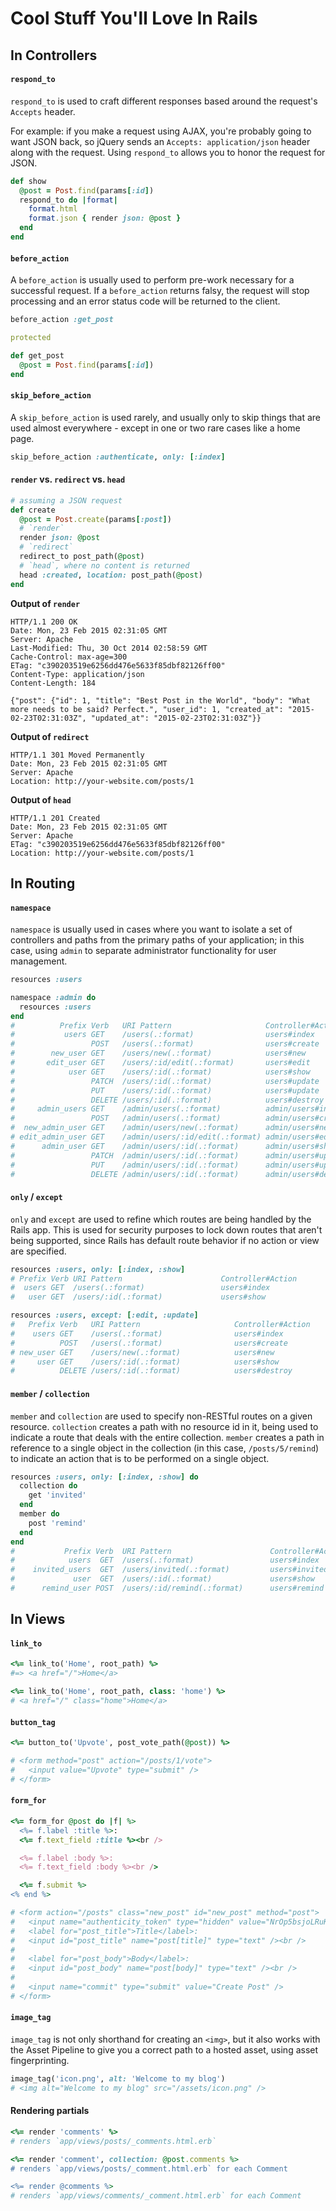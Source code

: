 # Cool Stuff You'll Love In Rails

## In Controllers

#### `respond_to`

`respond_to` is used to craft different responses based around the request's `Accepts` header.

For example: if you make a request using AJAX, you're probably going to want JSON back, so jQuery sends an `Accepts: application/json` header along with the request. Using `respond_to` allows you to honor the request for JSON.

```ruby
def show
  @post = Post.find(params[:id])
  respond_to do |format|
    format.html
    format.json { render json: @post }
  end
end
```

#### `before_action`

A `before_action` is usually used to perform pre-work necessary for a successful request. If a `before_action` returns falsy, the request will stop processing and an error status code will be returned to the client.

```ruby
before_action :get_post

protected

def get_post
  @post = Post.find(params[:id])
end
```

#### `skip_before_action`

A `skip_before_action` is used rarely, and usually only to skip things that are used almost everywhere - except in one or two rare cases like a home page.

```ruby
skip_before_action :authenticate, only: [:index]
```

#### `render` vs. `redirect` vs. `head`

```ruby
# assuming a JSON request
def create
  @post = Post.create(params[:post])
  # `render`
  render json: @post
  # `redirect`
  redirect_to post_path(@post)
  # `head`, where no content is returned
  head :created, location: post_path(@post)
end
```

**Output of `render`**

```
HTTP/1.1 200 OK
Date: Mon, 23 Feb 2015 02:31:05 GMT
Server: Apache
Last-Modified: Thu, 30 Oct 2014 02:58:59 GMT
Cache-Control: max-age=300
ETag: "c390203519e6256dd476e5633f85dbf82126ff00"
Content-Type: application/json
Content-Length: 184

{"post": {"id": 1, "title": "Best Post in the World", "body": "What more needs to be said? Perfect.", "user_id": 1, "created_at": "2015-02-23T02:31:03Z", "updated_at": "2015-02-23T02:31:03Z"}}
```

**Output of `redirect`**

```
HTTP/1.1 301 Moved Permanently
Date: Mon, 23 Feb 2015 02:31:05 GMT
Server: Apache
Location: http://your-website.com/posts/1
```

**Output of `head`**

```
HTTP/1.1 201 Created
Date: Mon, 23 Feb 2015 02:31:05 GMT
Server: Apache
ETag: "c390203519e6256dd476e5633f85dbf82126ff00"
Location: http://your-website.com/posts/1
```

## In Routing

#### `namespace`

`namespace` is usually used in cases where you want to isolate a set of controllers and paths from the primary paths of your application; in this case, using `admin` to separate administrator functionality for user management.

```ruby
resources :users

namespace :admin do
  resources :users
end
#          Prefix Verb   URI Pattern                     Controller#Action
#           users GET    /users(.:format)                users#index
#                 POST   /users(.:format)                users#create
#        new_user GET    /users/new(.:format)            users#new
#       edit_user GET    /users/:id/edit(.:format)       users#edit
#            user GET    /users/:id(.:format)            users#show
#                 PATCH  /users/:id(.:format)            users#update
#                 PUT    /users/:id(.:format)            users#update
#                 DELETE /users/:id(.:format)            users#destroy
#     admin_users GET    /admin/users(.:format)          admin/users#index
#                 POST   /admin/users(.:format)          admin/users#create
#  new_admin_user GET    /admin/users/new(.:format)      admin/users#new
# edit_admin_user GET    /admin/users/:id/edit(.:format) admin/users#edit
#      admin_user GET    /admin/users/:id(.:format)      admin/users#show
#                 PATCH  /admin/users/:id(.:format)      admin/users#update
#                 PUT    /admin/users/:id(.:format)      admin/users#update
#                 DELETE /admin/users/:id(.:format)      admin/users#destroy
```

#### `only` / `except`

`only` and `except` are used to refine which routes are being handled by the Rails app. This is used for security purposes to lock down routes that aren't being supported, since Rails has default route behavior if no action or view are specified.

```ruby
resources :users, only: [:index, :show]
# Prefix Verb URI Pattern                      Controller#Action
#  users GET  /users(.:format)                 users#index
#   user GET  /users/:id(.:format)             users#show

resources :users, except: [:edit, :update]
#   Prefix Verb   URI Pattern                     Controller#Action
#    users GET    /users(.:format)                users#index
#          POST   /users(.:format)                users#create
# new_user GET    /users/new(.:format)            users#new
#     user GET    /users/:id(.:format)            users#show
#          DELETE /users/:id(.:format)            users#destroy
```

#### `member` / `collection`

`member` and `collection` are used to specify non-RESTful routes on a given resource. `collection` creates a path with no resource id in it, being used to indicate a route that deals with the entire collection. `member` creates a path in reference to a single object in the collection (in this case, `/posts/5/remind`) to indicate an action that is to be performed on a single object.

```ruby
resources :users, only: [:index, :show] do
  collection do
    get 'invited'
  end
  member do
    post 'remind'
  end
end
#           Prefix Verb  URI Pattern                      Controller#Action
#            users  GET  /users(.:format)                 users#index
#    invited_users  GET  /users/invited(.:format)         users#invited
#             user  GET  /users/:id(.:format)             users#show
#      remind_user POST  /users/:id/remind(.:format)      users#remind
```


## In Views

#### `link_to`

```ruby
<%= link_to('Home', root_path) %>
#=> <a href="/">Home</a>

<%= link_to('Home', root_path, class: 'home') %>
# <a href="/" class="home">Home</a>
```

#### `button_tag`

```ruby
<%= button_to('Upvote', post_vote_path(@post)) %>

# <form method="post" action="/posts/1/vote">
#   <input value="Upvote" type="submit" />
# </form>
```

#### `form_for`

```ruby
<%= form_for @post do |f| %>
  <%= f.label :title %>:
  <%= f.text_field :title %><br />

  <%= f.label :body %>:
  <%= f.text_field :body %><br />

  <%= f.submit %>
<% end %>

# <form action="/posts" class="new_post" id="new_post" method="post">
#   <input name="authenticity_token" type="hidden" value="NrOp5bsjoLRuK8IW5+dQEYjKGUJDe7TQoZVvq95Wteg=" />
#   <label for="post_title">Title</label>:
#   <input id="post_title" name="post[title]" type="text" /><br />
#
#   <label for="post_body">Body</label>:
#   <input id="post_body" name="post[body]" type="text" /><br />
#
#   <input name="commit" type="submit" value="Create Post" />
# </form>
```

#### `image_tag`

`image_tag` is not only shorthand for creating an `<img>`, but it also works with the Asset Pipeline to give you a correct path to a hosted asset, using asset fingerprinting.

```ruby
image_tag('icon.png', alt: 'Welcome to my blog')
# <img alt="Welcome to my blog" src="/assets/icon.png" />
```

#### Rendering partials

```ruby
<%= render 'comments' %>
# renders `app/views/posts/_comments.html.erb`

<%= render 'comment', collection: @post.comments %>
# renders `app/views/posts/_comment.html.erb` for each Comment

<%= render @comments %>
# renders `app/views/comments/_comment.html.erb` for each Comment
```
